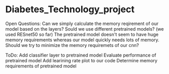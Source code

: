 # Diabetes_Technology_project

Open Questions:
  Can we simply calculate the memory reqirement of our model based on the layers?
  Sould we use different pretrained models? (we used RESnet50 so far)
  The pretrained model doesn't seem to have huge memory requirements whereas our model quickly needs lots of memory. Should we try to minimize the memory requiremets of our cnn?
  
  


ToDo:
  Add classifier layer to pretrained model
  Evaluate performance of pretrained model
  Add learining rate plot to our code
  Determine memory requirements of pretrained model
